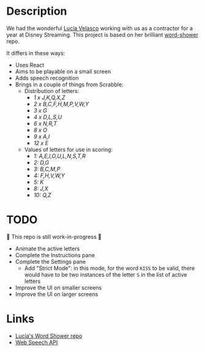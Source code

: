 # Description

We had the wonderful [Lucia Velasco](https://github.com/luciavelasco) working with us as a contractor for a year at Disney Streaming.
This project is based on her brilliant [word-shower](https://github.com/luciavelasco/word-shower) repo.

It differs in these ways:

* Uses React
* Aims to be playable on a small screen
* Adds speech recognition
* Brings in a couple of things from Scrabble:
  * Distribution of letters:
    * _1 x J,K,Q,X,Z_
    * _2 x B,C,F,H,M,P,V,W,Y_
    * _3 x G_
    * _4 x D,L,S,U_
    * _6 x N,R,T_
    * _8 x O_
    * _9 x A,I_
    * _12 x E_
  * Values of letters for use in scoring:
    * _1: A,E,I,O,U,L,N,S,T,R_
    * _2: D,G_
    * _3: B,C,M,P_
    * _4: F,H,V,W,Y_
    * _5: K_
    * _8: J,X_
    * _10: Q,Z_

# TODO

:construction: This repo is still work-in-progress :construction:

* Animate the active letters
* Complete the Instructions pane
* Complete the Settings pane
  * Add "Strict Mode": in this mode, for the word `KISS` to be valid, there would have to be two instances of the letter `S` in the list of active letters
* Improve the UI on smaller screens
* Improve the UI on larger screens

# Links

* [Lucia's Word Shower repo](https://github.com/luciavelasco/word-shower)
* [Web Speech API](https://developer.mozilla.org/en-US/docs/Web/API/Web_Speech_API)
